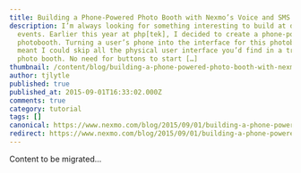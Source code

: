 ```yaml
---
title: Building a Phone-Powered Photo Booth with Nexmo’s Voice and SMS APIs
description: I’m always looking for something interesting to build at developer
  events. Earlier this year at php[tek], I decided to create a phone-powered
  photobooth. Turning a user’s phone into the interface for this photobooth
  meant I could skip all the physical user interface you’d find in a traditional
  photo booth. No need for buttons to start […]
thumbnail: /content/blog/building-a-phone-powered-photo-booth-with-nexmos-voice-and-sms-apis/Screen-Shot-2015-09-01-at-4.57.37-PM-1.png
author: tjlytle
published: true
published_at: 2015-09-01T16:33:02.000Z
comments: true
category: tutorial
tags: []
canonical: https://www.nexmo.com/blog/2015/09/01/building-a-phone-powered-photo-booth-with-nexmos-voice-and-sms-apis
redirect: https://www.nexmo.com/blog/2015/09/01/building-a-phone-powered-photo-booth-with-nexmos-voice-and-sms-apis
---
```


Content to be migrated...
